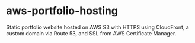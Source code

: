 # aws-portfolio-hosting
Static portfolio website hosted on AWS S3 with HTTPS using CloudFront, a custom domain via Route 53, and SSL from AWS Certificate Manager.
